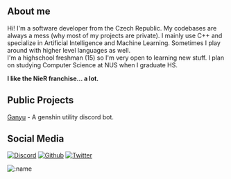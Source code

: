 ## About me

Hi! I'm a software developer from the Czech Republic. My codebases are always a mess (why most of my projects are private). I mainly use C++ and specialize in Artificial Intelligence and Machine Learning. Sometimes I play around with higher level languages as well.  
I'm a highschool freshman (15) so I'm very open to learning new stuff. I plan on studying Computer Science at NUS when I graduate HS.  

<b>I like the NieR franchise... a lot.</b>

## Public Projects
[Ganyu](https://github.com/AMEXif/ganyu-bot) - A genshin utility discord bot.

## Social Media
[![Discord](https://img.shields.io/badge/discord-%237289DA.svg?&logo=discord&style=for-the-badge&logoColor=white)](https://discord.com/users/970732687763599400)
[![Github](https://img.shields.io/badge/github-%23333333.svg?&logo=github&style=for-the-badge&logoColor=white)](https://github.com/AMEXif)
[![Twitter](https://img.shields.io/badge/twitter-%231C9CEA.svg?&logo=twitter&style=for-the-badge&logoColor=white)](https://twitter.com/marceleenuh)

![:name](https://count.getloli.com/get/@AMEXif?theme=asoul)
